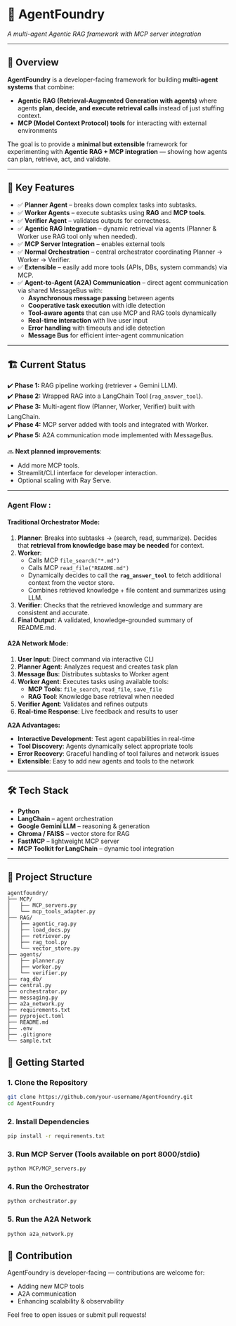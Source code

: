 # 🚀 AgentFoundry  
*A multi-agent Agentic RAG framework with MCP server integration*  

---

## 📌 Overview  
**AgentFoundry** is a developer-facing framework for building **multi-agent systems** that combine:  
- **Agentic RAG (Retrieval-Augmented Generation with agents)** where agents   **plan, decide, and execute retrieval calls** instead of just stuffing context.  
- **MCP (Model Context Protocol) tools** for interacting with external environments 

The goal is to provide a **minimal but extensible** framework for experimenting with **Agentic RAG + MCP integration** — showing how agents can plan, retrieve, act, and validate.  

---

## 🎯 Key Features
- ✅ **Planner Agent** – breaks down complex tasks into subtasks.  
- ✅ **Worker Agents** – execute subtasks using **RAG** and **MCP tools**.  
- ✅ **Verifier Agent** – validates outputs for correctness.  
- ✅ **Agentic RAG Integration** – dynamic retrieval via agents (Planner & Worker use RAG tool only when needed).
- ✅ **MCP Server Integration** – enables external tools 
- ✅ **Normal Orchestration** – central orchestrator coordinating Planner → Worker → Verifier.  
- ✅ **Extensible** – easily add more tools (APIs, DBs, system commands) via MCP.  
- ✅ **Agent-to-Agent (A2A) Communication** – direct agent communication via shared MessageBus with:
  - **Asynchronous message passing** between agents
  - **Cooperative task execution** with idle detection
  - **Tool-aware agents** that can use MCP and RAG tools dynamically
  - **Real-time interaction** with live user input
  - **Error handling** with timeouts and idle detection
  - **Message Bus** for efficient inter-agent communication

---

## 🏗️ Current Status  
✔️ **Phase 1:** RAG pipeline working (retriever + Gemini LLM).  
✔️ **Phase 2:** Wrapped RAG into a LangChain Tool (`rag_answer_tool`).  
✔️ **Phase 3:** Multi-agent flow (Planner, Worker, Verifier) built with LangChain.  
✔️ **Phase 4:** MCP server added with tools and integrated with Worker.  
✔️ **Phase 5:** A2A communication mode implemented with MessageBus.  

🔜 **Next planned improvements**:  
- Add more MCP tools.
- Streamlit/CLI interface for developer interaction.  
- Optional scaling with Ray Serve.  

---

### Agent Flow :  

#### Traditional Orchestrator Mode:
1. **Planner**: Breaks into subtasks → (search, read, summarize). Decides that **retrieval from knowledge base may be needed** for context.  
2. **Worker**:  
   - Calls MCP `file_search("*.md")`  
   - Calls MCP `read_file("README.md")`  
   - Dynamically decides to call the **`rag_answer_tool`** to fetch additional context from the vector store.  
   - Combines retrieved knowledge + file content and summarizes using LLM.  
3. **Verifier**: Checks that the retrieved knowledge and summary are consistent and accurate.  
4. **Final Output**: A validated, knowledge-grounded summary of README.md.

#### A2A Network Mode:
1. **User Input**: Direct command via interactive CLI
2. **Planner Agent**: Analyzes request and creates task plan
3. **Message Bus**: Distributes subtasks to Worker agent
4. **Worker Agent**: Executes tasks using available tools:
   - **MCP Tools**: `file_search`, `read_file`, `save_file`
   - **RAG Tool**: Knowledge base retrieval when needed
5. **Verifier Agent**: Validates and refines outputs
6. **Real-time Response**: Live feedback and results to user

**A2A Advantages:**
- **Interactive Development**: Test agent capabilities in real-time
- **Tool Discovery**: Agents dynamically select appropriate tools
- **Error Recovery**: Graceful handling of tool failures and network issues
- **Extensible**: Easy to add new agents and tools to the network 

---

## 🛠️ Tech Stack  
- **Python**  
- **LangChain** – agent orchestration  
- **Google Gemini LLM** – reasoning & generation  
- **Chroma / FAISS** – vector store for RAG  
- **FastMCP** – lightweight MCP server  
- **MCP Toolkit for LangChain** – dynamic tool integration  

---

## 📂 Project Structure

```text
agentfoundry/
├── MCP/
│   ├── MCP_servers.py
│   └── mcp_tools_adapter.py
├── RAG/
│   ├── agentic_rag.py
│   ├── load_docs.py
│   ├── retriever.py
│   ├── rag_tool.py
│   └── vector_store.py
├── agents/
│   ├── planner.py
│   ├── worker.py
│   └── verifier.py
├── rag_db/
├── central.py
├── orchestrator.py
├── messaging.py
├── a2a_network.py
├── requirements.txt
├── pyproject.toml
├── README.md
├── .env
├── .gitignore
└── sample.txt
```


## 🚀 Getting Started

### 1. Clone the Repository

```bash
git clone https://github.com/your-username/AgentFoundry.git
cd AgentFoundry
```

### 2. Install Dependencies

```bash
pip install -r requirements.txt
```

### 3. Run MCP Server (Tools available on port 8000/stdio)

```bash
python MCP/MCP_servers.py
```

### 4. Run the Orchestrator

```bash
python orchestrator.py
```

### 5. Run the A2A Network

```bash
python a2a_network.py
```

## 🤝 Contribution

AgentFoundry is developer-facing — contributions are welcome for:

- Adding new MCP tools
- A2A communication 
- Enhancing scalability & observability

Feel free to open issues or submit pull requests!
